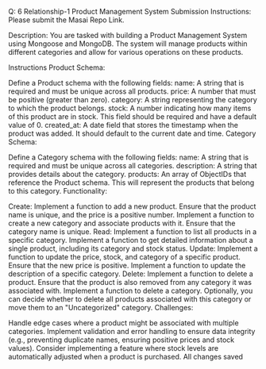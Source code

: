 Q: 6
Relationship-1
Product Management System
Submission Instructions:
Please submit the Masai Repo Link.

Description:
You are tasked with building a Product Management System using Mongoose and MongoDB. The system will manage products within different categories and allow for various operations on these products.

Instructions
Product Schema:

Define a Product schema with the following fields:
name: A string that is required and must be unique across all products.
price: A number that must be positive (greater than zero).
category: A string representing the category to which the product belongs.
stock: A number indicating how many items of this product are in stock. This field should be required and have a default value of 0.
created_at: A date field that stores the timestamp when the product was added. It should default to the current date and time.
Category Schema:

Define a Category schema with the following fields:
name: A string that is required and must be unique across all categories.
description: A string that provides details about the category.
products: An array of ObjectIDs that reference the Product schema. This will represent the products that belong to this category.
Functionality:

Create:
Implement a function to add a new product. Ensure that the product name is unique, and the price is a positive number.
Implement a function to create a new category and associate products with it. Ensure that the category name is unique.
Read:
Implement a function to list all products in a specific category.
Implement a function to get detailed information about a single product, including its category and stock status.
Update:
Implement a function to update the price, stock, and category of a specific product. Ensure that the new price is positive.
Implement a function to update the description of a specific category.
Delete:
Implement a function to delete a product. Ensure that the product is also removed from any category it was associated with.
Implement a function to delete a category. Optionally, you can decide whether to delete all products associated with this category or move them to an "Uncategorized" category.
Challenges:

Handle edge cases where a product might be associated with multiple categories.
Implement validation and error handling to ensure data integrity (e.g., preventing duplicate names, ensuring positive prices and stock values).
Consider implementing a feature where stock levels are automatically adjusted when a product is purchased.
All changes saved


